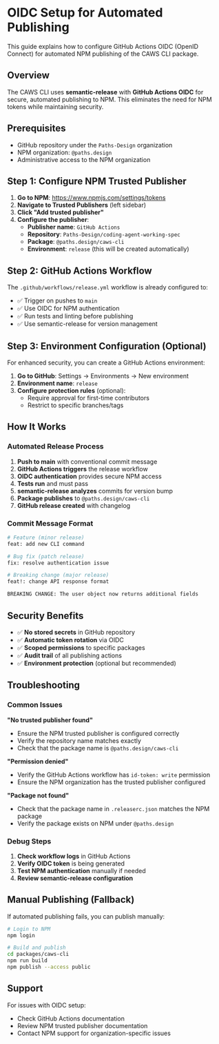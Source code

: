 # OIDC Setup for Automated Publishing

This guide explains how to configure GitHub Actions OIDC (OpenID Connect) for automated NPM publishing of the CAWS CLI package.

## Overview

The CAWS CLI uses **semantic-release** with **GitHub Actions OIDC** for secure, automated publishing to NPM. This eliminates the need for NPM tokens while maintaining security.

## Prerequisites

- GitHub repository under the `Paths-Design` organization
- NPM organization: `@paths.design`
- Administrative access to the NPM organization

## Step 1: Configure NPM Trusted Publisher

1. **Go to NPM**: https://www.npmjs.com/settings/tokens
2. **Navigate to Trusted Publishers** (left sidebar)
3. **Click "Add trusted publisher"**
4. **Configure the publisher**:
   - **Publisher name**: `GitHub Actions`
   - **Repository**: `Paths-Design/coding-agent-working-spec`
   - **Package**: `@paths.design/caws-cli`
   - **Environment**: `release` (this will be created automatically)

## Step 2: GitHub Actions Workflow

The `.github/workflows/release.yml` workflow is already configured to:

- ✅ Trigger on pushes to `main`
- ✅ Use OIDC for NPM authentication
- ✅ Run tests and linting before publishing
- ✅ Use semantic-release for version management

## Step 3: Environment Configuration (Optional)

For enhanced security, you can create a GitHub Actions environment:

1. **Go to GitHub**: Settings → Environments → New environment
2. **Environment name**: `release`
3. **Configure protection rules** (optional):
   - Require approval for first-time contributors
   - Restrict to specific branches/tags

## How It Works

### Automated Release Process

1. **Push to main** with conventional commit message
2. **GitHub Actions triggers** the release workflow
3. **OIDC authentication** provides secure NPM access
4. **Tests run** and must pass
5. **semantic-release analyzes** commits for version bump
6. **Package publishes** to `@paths.design/caws-cli`
7. **GitHub release created** with changelog

### Commit Message Format

```bash
# Feature (minor release)
feat: add new CLI command

# Bug fix (patch release)
fix: resolve authentication issue

# Breaking change (major release)
feat!: change API response format

BREAKING CHANGE: The user object now returns additional fields
```

## Security Benefits

- ✅ **No stored secrets** in GitHub repository
- ✅ **Automatic token rotation** via OIDC
- ✅ **Scoped permissions** to specific packages
- ✅ **Audit trail** of all publishing actions
- ✅ **Environment protection** (optional but recommended)

## Troubleshooting

### Common Issues

**"No trusted publisher found"**
- Ensure the NPM trusted publisher is configured correctly
- Verify the repository name matches exactly
- Check that the package name is `@paths.design/caws-cli`

**"Permission denied"**
- Verify the GitHub Actions workflow has `id-token: write` permission
- Ensure the NPM organization has the trusted publisher configured

**"Package not found"**
- Check that the package name in `.releaserc.json` matches the NPM package
- Verify the package exists on NPM under `@paths.design`

### Debug Steps

1. **Check workflow logs** in GitHub Actions
2. **Verify OIDC token** is being generated
3. **Test NPM authentication** manually if needed
4. **Review semantic-release configuration**

## Manual Publishing (Fallback)

If automated publishing fails, you can publish manually:

```bash
# Login to NPM
npm login

# Build and publish
cd packages/caws-cli
npm run build
npm publish --access public
```

## Support

For issues with OIDC setup:
- Check GitHub Actions documentation
- Review NPM trusted publisher documentation
- Contact NPM support for organization-specific issues
